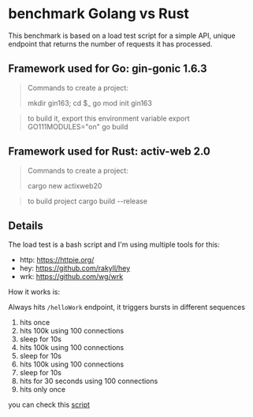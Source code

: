 # benchmark Golang vs Rust

This benchmark is based on a load test script for a simple API,
unique endpoint that returns the number of requests it has processed.

## Framework used for Go: gin-gonic 1.6.3

> Commands to create a project:
>
> mkdir gin163; cd $_
> go mod init gin163

> to build it, export this environment variable
> export GO111MODULES="on"
> go build 

## Framework used for Rust: activ-web 2.0

> Commands to create a project:
>
> cargo new actixweb20

> to build project
> cargo build --release

## Details

The load test is a bash script and I'm using multiple tools for this:

 - http: https://httpie.org/
 - hey: https://github.com/rakyll/hey
 - wrk: https://github.com/wg/wrk

How it works is:

Always hits `/helloWork` endpoint, it triggers bursts in different sequences

 1. hits once
 2. hits 100k using 100 connections
 3. sleep for 10s
 4. hits 100k using 100 connections
 5. sleep for 10s
 6. hits 100k using 100 connections
 7. sleep for 10s
 8. hits for 30 seconds using 100 connections
 9. hits only once

you can check this [script](load_test.sh)
